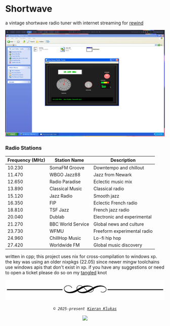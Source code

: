 # Shortwave

a vintage shortwave radio tuner with internet streaming for [rewind](https://rewind.hackclub.com/#)

![a screenshot of windows xp with the app open to Jazz Radio: Smooth Jazz](https://raw.githubusercontent.com/taciturnaxolotl/shortwave/main/.github/images/ss.webp)

### Radio Stations

| Frequency (MHz) | Station Name         | Description                    |
|-----------------|---------------------|--------------------------------|
| 10.230          | SomaFM Groove       | Downtempo and chillout         |
| 11.470          | WBGO Jazz88         | Jazz from Newark               |
| 12.650          | Radio Paradise      | Eclectic music mix             |
| 13.890          | Classical Music     | Classical radio                |
| 15.120          | Jazz Radio          | Smooth jazz                    |
| 16.350          | FIP                 | Eclectic French radio          |
| 18.810          | TSF Jazz            | French jazz radio              |
| 20.040          | Dublab              | Electronic and experimental    |
| 21.270          | BBC World Service   | Global news and culture        |
| 23.730          | WFMU                | Freeform experimental radio    |
| 24.960          | ChillHop Music      | Lo-fi hip hop                  |
| 27.420          | Worldwide FM        | Global music discovery         |

written in cpp; this project uses nix for cross-compilation to windows xp. the key was using an older nixpkgs (22.05) since newer mingw toolchains use windows apis that don't exist in xp. if you have any suggestions or need to open a ticket please do so on my [tangled](https://tangled.sh/@dunkirk.sh/shortwave) knot

<p align="center">
	<img src="https://raw.githubusercontent.com/taciturnaxolotl/carriage/master/.github/images/line-break.svg" />
</p>

<p align="center">
	<i><code>&copy 2025-present <a href="https://github.com/taciturnaxolotl">Kieran Klukas</a></code></i>
</p>

<p align="center">
	<a href="https://github.com/taciturnaxolotl/shortwave/blob/master/LICENSE.md"><img src="https://img.shields.io/static/v1.svg?style=for-the-badge&label=License&message=MIT&logoColor=d9e0ee&colorA=363a4f&colorB=b7bdf8"/></a>
</p>
